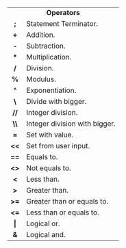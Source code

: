<table>
  <tr>
    <td colspan="2" align="center"><b>Operators</b></td>
  </tr>
  <tr>
    <td align="center"><b>;</b></td>
    <td>Statement Terminator.</td>
  </tr>
  <tr>
    <td align="center"><b>+</b></td>
    <td>Addition.</td>
  </tr>
  <tr>
    <td align="center"><b>-</b></td>
    <td>Subtraction.</td>
  </tr>
  <tr>
    <td align="center"><b>*</b></td>
    <td>Multiplication.</td>
  </tr>
  <tr>
    <td align="center"><b>/</b></td>
    <td>Division.</td>
  </tr>
  <tr>
    <td align="center"><b>%</b></td>
    <td>Modulus.</td>
  </tr>
  <tr>
    <td align="center"><b>^</b></td>
    <td>Exponentiation.</td>
  </tr>
  <tr>
    <td align="center"><b>\</b></td>
    <td>Divide with bigger.</td>
  </tr>
  <tr>
    <td align="center"><b>//</b></td>
    <td>Integer division.</td>
  </tr>
  <tr>
    <td align="center"><b>\\</b></td>
    <td>Integer division with bigger.</td>
  </tr>
  <tr>
    <td align="center"><b>=</b></td>
    <td>Set with value.</td>
  </tr>
  <tr>
    <td align="center"><b><<</b></td>
    <td>Set from user input.</td>
  </tr>
  <tr>
    <td align="center"><b>==</b></td>
    <td>Equals to.</td>
  </tr>
  <tr>
    <td align="center"><b><></b></td>
    <td>Not equals to.</td>
  </tr>
  <tr>
    <td align="center"><b><</b></td>
    <td>Less than.</td>
  </tr>
  <tr>
    <td align="center"><b>></b></td>
    <td>Greater than.</td>
  </tr>
  <tr>
    <td align="center"><b>>=</b></td>
    <td>Greater than or equals to.</td>
  </tr>
  <tr>
    <td align="center"><b><=</b></td>
    <td>Less than or equals to.</td>
  </tr>
  <tr>
    <td align="center"><b>|</b></td>
    <td>Logical or.</td>
  </tr>
  <tr>
    <td align="center"><b>&</b></td>
    <td>Logical and.</td>
  </tr>
</table>
